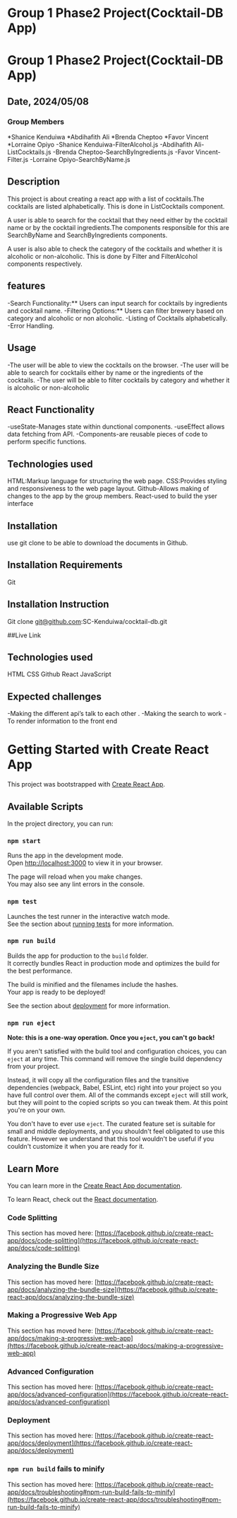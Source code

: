 # Group 1 Phase2 Project(Cocktail-DB App)
# Group 1 Phase2 Project(Cocktail-DB App)

## Date, 2024/05/08

### Group Members
*Shanice Kenduiwa
*Abdihafith Ali
*Brenda Cheptoo
*Favor Vincent
*Lorraine Opiyo
-Shanice Kenduiwa-FilterAlcohol.js
-Abdihafith Ali-ListCocktails.js
-Brenda Cheptoo-SearchByIngredients.js
-Favor Vincent-Filter.js
-Lorraine Opiyo-SearchByName.js

## Description
This project is about creating a react app with a list of cocktails.The cocktails are listed alphabetically. This is done in ListCocktails component.

A user is able to search for the cocktail that they need either by the cocktail name or by the cocktail ingredients.The components responsible for this are SearchByName and SearchByIngredients components.

A user is also able to check the category of the cocktails and whether it is alcoholic or non-alcoholic. This is done by Filter and FilterAlcohol components respectively. 


## features
-Search Functionality:** Users can input search for cocktails by ingredients and cocktail name.
-Filtering Options:** Users can filter brewery based on category and alcoholic or non alcoholic.
-Listing of Cocktails alphabetically.
-Error Handling.

## Usage

-The user will be able to view the cocktails on the browser.
-The user will be able to search for cocktails either by name or the ingredients of the cocktails. 
-The user will be able to filter cocktails by category and whether it is alcoholic or non-alcoholic

## React Functionality

-useState-Manages state within dunctional components.
-useEffect allows data fetching from API.
-Components-are reusable pieces of code to perform specific functions.
## Technologies used
HTML:Markup language for structuring the web page.
CSS:Provides styling and responsiveness to the web page layout.
Github-Allows making of changes to the app by the group members.
React-used to build the yser interface

## Installation

use git clone to be able to download the documents in Github.

## Installation Requirements
Git

## Installation Instruction
Git clone git@github.com:SC-Kenduiwa/cocktail-db.git

##Live Link


## Technologies used
HTML
CSS
Github
React
JavaScript
## Expected challenges

-Making the different api’s  talk to each other .
-Making the search to work 
-To render information to the front end 


# Getting Started with Create React App

This project was bootstrapped with [Create React App](https://github.com/facebook/create-react-app).

## Available Scripts

In the project directory, you can run:

### `npm start`

Runs the app in the development mode.\
Open [http://localhost:3000](http://localhost:3000) to view it in your browser.

The page will reload when you make changes.\
You may also see any lint errors in the console.

### `npm test`

Launches the test runner in the interactive watch mode.\
See the section about [running tests](https://facebook.github.io/create-react-app/docs/running-tests) for more information.

### `npm run build`

Builds the app for production to the `build` folder.\
It correctly bundles React in production mode and optimizes the build for the best performance.

The build is minified and the filenames include the hashes.\
Your app is ready to be deployed!

See the section about [deployment](https://facebook.github.io/create-react-app/docs/deployment) for more information.

### `npm run eject`

**Note: this is a one-way operation. Once you `eject`, you can't go back!**

If you aren't satisfied with the build tool and configuration choices, you can `eject` at any time. This command will remove the single build dependency from your project.

Instead, it will copy all the configuration files and the transitive dependencies (webpack, Babel, ESLint, etc) right into your project so you have full control over them. All of the commands except `eject` will still work, but they will point to the copied scripts so you can tweak them. At this point you're on your own.

You don't have to ever use `eject`. The curated feature set is suitable for small and middle deployments, and you shouldn't feel obligated to use this feature. However we understand that this tool wouldn't be useful if you couldn't customize it when you are ready for it.

## Learn More

You can learn more in the [Create React App documentation](https://facebook.github.io/create-react-app/docs/getting-started).

To learn React, check out the [React documentation](https://reactjs.org/).

### Code Splitting

This section has moved here: [https://facebook.github.io/create-react-app/docs/code-splitting](https://facebook.github.io/create-react-app/docs/code-splitting)

### Analyzing the Bundle Size

This section has moved here: [https://facebook.github.io/create-react-app/docs/analyzing-the-bundle-size](https://facebook.github.io/create-react-app/docs/analyzing-the-bundle-size)

### Making a Progressive Web App

This section has moved here: [https://facebook.github.io/create-react-app/docs/making-a-progressive-web-app](https://facebook.github.io/create-react-app/docs/making-a-progressive-web-app)

### Advanced Configuration

This section has moved here: [https://facebook.github.io/create-react-app/docs/advanced-configuration](https://facebook.github.io/create-react-app/docs/advanced-configuration)

### Deployment

This section has moved here: [https://facebook.github.io/create-react-app/docs/deployment](https://facebook.github.io/create-react-app/docs/deployment)

### `npm run build` fails to minify

This section has moved here: [https://facebook.github.io/create-react-app/docs/troubleshooting#npm-run-build-fails-to-minify](https://facebook.github.io/create-react-app/docs/troubleshooting#npm-run-build-fails-to-minify)
